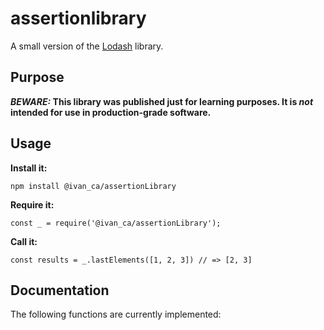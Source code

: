 # assertionlibrary

A small version of the [Lodash](https://lodash.com) library.

## Purpose

**_BEWARE:_ This library was published just for learning purposes. It is _not_ intended for use in production-grade software.**


## Usage

**Install it:**

`npm install @ivan_ca/assertionLibrary`

**Require it:**

`const _ = require('@ivan_ca/assertionLibrary');`

**Call it:**

`const results = _.lastElements([1, 2, 3]) // => [2, 3]`

## Documentation

The following functions are currently implemented:

